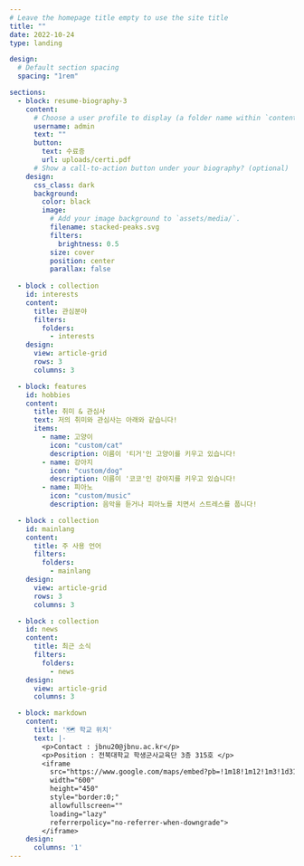 ```yaml
---
# Leave the homepage title empty to use the site title
title: ""
date: 2022-10-24
type: landing

design:
  # Default section spacing
  spacing: "1rem"

sections:
  - block: resume-biography-3
    content:
      # Choose a user profile to display (a folder name within `content/authors/`)
      username: admin
      text: ""
      button:
        text: 수료증
        url: uploads/certi.pdf
      # Show a call-to-action button under your biography? (optional)
    design:
      css_class: dark
      background: 
        color: black
        image:
          # Add your image background to `assets/media/`.
          filename: stacked-peaks.svg
          filters:
            brightness: 0.5
          size: cover
          position: center
          parallax: false
          
  - block : collection
    id: interests
    content:
      title: 관심분야
      filters:
        folders:
          - interests
    design:
      view: article-grid
      rows: 3
      columns: 3

  - block: features
    id: hobbies
    content:
      title: 취미 & 관심사
      text: 저의 취미와 관심사는 아래와 같습니다!
      items:
        - name: 고양이
          icon: "custom/cat"
          description: 이름이 '티거'인 고양이를 키우고 있습니다!
        - name: 강아지
          icon: "custom/dog"
          description: 이름이 '코코'인 강아지를 키우고 있습니다!
        - name: 피아노
          icon: "custom/music"
          description: 음악을 듣거나 피아노를 치면서 스트레스를 풉니다!

  - block : collection
    id: mainlang
    content:
      title: 주 사용 언어
      filters:
        folders:
          - mainlang
    design:
      view: article-grid
      rows: 3
      columns: 3

  - block : collection
    id: news
    content:
      title: 최근 소식
      filters:
        folders:
          - news
    design:
      view: article-grid
      columns: 3

  - block: markdown
    content:
      title: '🗺️ 학교 위치'
      text: |-
        <p>Contact : jbnu20@jbnu.ac.kr</p>
        <p>Position : 전북대학교 학생군사교육단 3층 315호 </p>
        <iframe 
          src="https://www.google.com/maps/embed?pb=!1m18!1m12!1m3!1d3162.885343216497!2d127.1314466!3d35.8461404!2m3!1f0!2f0!3f0!3m2!1i1024!2i768!4f13.1!3m3!1m2!1s0x357026f82e1f5771%3A0x10d7417d8b173a87!2sJeonbuk%20National%20University!5e0!3m2!1sen!2skr&zoom=18"
          width="600" 
          height="450" 
          style="border:0;" 
          allowfullscreen="" 
          loading="lazy" 
          referrerpolicy="no-referrer-when-downgrade">
        </iframe>
    design:
      columns: '1'
---
```

